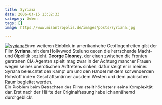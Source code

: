 ```yaml
---
title: Syriana
date: 2006-03-15 13:02:33
category: Sehen
tags: []
image: https://www.misantropolis.de/images/posts/syriana.jpg

---
```


[![](http://www.misantropolis.de/wp-content/uploads/2008/04/syriana.jpg "syriana")](http://www.misantropolis.de/wp-content/uploads/2008/04/syriana.jpg)Einen weiteren Einblick in amerikanische Gepflogenheiten gibt der Film **Syriana**, mit dem Hollywood Stellung gegen die herrschende Macht- und Ölpolitik bezieht. **George Clooney**, der einen zwischen die Fronten geratenen CIA-Agenten spielt, mag zwar in der Achtung mancher Frauen wegen seines unerotischen Auftretens sinken, dafür steigt er in meiner.  
Syriana beleuchtet den Kampf um und den Handel mit dem schwindenden Rohstoff indem Geschäftsmänner aus dem Westen und dem arabischen Raum begleitet werden.  
Ein Problem beim Betrachten des Films stellt höchstens seine Komplexität dar. Erst nach der Hälfte der Originalfassung habe ich annähernd durchgeblickt.
